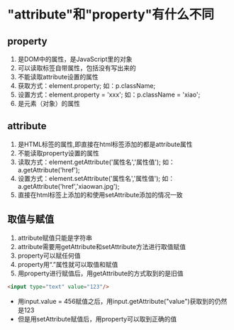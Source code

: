 # "attribute"和"property"有什么不同

## property

1. 是DOM中的属性，是JavaScript里的对象
2. 可以读取标签自带属性，包括没有写出来的
3. 不能读取attribute设置的属性
4. 获取方式：element.property;            如：p.className;
5. 设置方式：element.property = 'xxx';    如：p.className = 'xiao';
6. 是元素（对象）的属性

## attribute

1. 是HTML标签的属性,即直接在html标签添加的都是attribute属性
2. 不能读取property设置的属性
3. 读取方式：element.getAttribute('属性名','属性值');  如：a.getAttribute('href');
4. 设置方式：element.setAttribute('属性名','属性值');  如：a.getAttribute('href','xiaowan.jpg');
5. 直接在html标签上添加的和使用setAttribute添加的情况一致

## 取值与赋值

1. attribute赋值只能是字符串
2. attribute需要用getAttribute和setAttribute方法进行取值赋值
3. property可以赋任何值
4. property用“.”属性就可以取值和赋值
5. 用property进行赋值后，用getAttribute的方式取到的是旧值
```html
<input type="text" value="123"/>
```
- 用input.value = 456赋值之后，用input.getAttribute("value")获取到的仍然是123
- 但是用setAttribute赋值后，用property可以取到正确的值